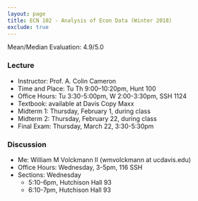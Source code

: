 ```yaml
---
layout: page
title: ECN 102 - Analysis of Econ Data (Winter 2018)
exclude: true
---
```


Mean/Median Evaluation: 4.9/5.0


### Lecture
* Instructor: Prof. A. Colin Cameron
* Time and Place: Tu Th 9:00–10:20pm, Hunt 100
* Office Hours: Tu 3:30-5:00pm, W 2:00-3:30pm, SSH 1124
* Textbook: available at Davis Copy Maxx
* Midterm 1: Thursday, February 1, during class
* Midterm 2: Thursday, February 22, during class
* Final Exam: Thursday, March 22, 3:30-5:30pm


### Discussion
* Me: William M Volckmann II (wmvolckmann at ucdavis.edu)
* Office Hours: Wednesday, 3-5pm, 116 SSH
* Sections: Wednesday
  * 5:10-6pm, Hutchison Hall 93
  * 6:10-7pm, Hutchison Hall 93
